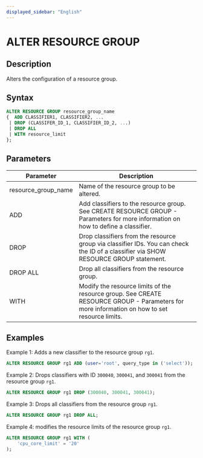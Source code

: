 ```yaml
---
displayed_sidebar: "English"
---
```


# ALTER RESOURCE GROUP

## Description

Alters the configuration of a resource group.

## Syntax

```SQL
ALTER RESOURCE GROUP resource_group_name
{  ADD CLASSIFIER1, CLASSIFIER2, ...
 | DROP (CLASSIFER_ID_1, CLASSIFIER_ID_2, ...)
 | DROP ALL
 | WITH resource_limit 
};
```

## Parameters

| **Parameter**       | **Description**                                              |
| ------------------- | ------------------------------------------------------------ |
| resource_group_name | Name of the resource group to be altered.                    |
| ADD                 | Add classifiers to the resource group. See CREATE RESOURCE GROUP - Parameters for more information on how to define a classifier. |
| DROP                | Drop classifiers from the resource group via classifier IDs. You can check the ID of a classifier via SHOW RESOURCE GROUP statement. |
| DROP ALL            | Drop all classifiers from the resource group.                |
| WITH                | Modify the resource limits of the resource group. See CREATE RESOURCE GROUP - Parameters for more information on how to set resource limits. |

## Examples

Example 1: Adds a new classifier to the resource group `rg1`.

```SQL
ALTER RESOURCE GROUP rg1 ADD (user='root', query_type in ('select'));
```

Example 2: Drops classifiers with ID `300040`, `300041`, and `300041` from the resource group `rg1`.

```SQL
ALTER RESOURCE GROUP rg1 DROP (300040, 300041, 300041);
```

Example 3: Drops all classifiers from the resource group `rg1`.

```SQL
ALTER RESOURCE GROUP rg1 DROP ALL;
```

Example 4: modifies the resource limits of the resource group `rg1`.

```SQL
ALTER RESOURCE GROUP rg1 WITH (
    'cpu_core_limit' = '20'
);
```
